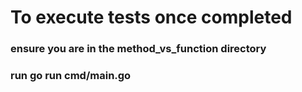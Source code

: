 # To execute tests once completed 
### ensure you are in the method_vs_function directory
### run go run cmd/main.go